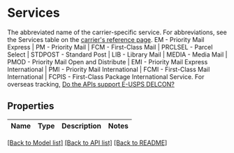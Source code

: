 # Services

The abbreviated name of the carrier-specific service. For abbreviations, see the Services table on the [carrier's reference page](https://shipping.pitneybowes.com/reference/carrier-services.html).   EM - Priority Mail Express | PM - Priority Mail | FCM - First-Class Mail | PRCLSEL - Parcel Select | STDPOST - Standard Post | LIB - Library Mail | MEDIA - Media Mail | PMOD - Priority Mail Open and Distribute | EMI - Priority Mail Express International | PMI - Priority Mail International | FCMI - First-Class Mail International | FCPIS - First-Class Package International Service. For overseas tracking,  [Do the APIs support E-USPS DELCON?](https://shipping.pitneybowes.com/faqs/shipments.html#usps-e-delcon-faq)

## Properties
Name | Type | Description | Notes
------------ | ------------- | ------------- | -------------

[[Back to Model list]](../README.md#documentation-for-models) [[Back to API list]](../README.md#documentation-for-api-endpoints) [[Back to README]](../README.md)


